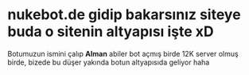 # nukebot.de gidip bakarsınız siteye buda o sitenin altyapısı işte xD
Botumuzun ismini çalıp **Alman** abiler bot açmış birde 12K server olmuş birde, bizede bu düşer yakında botun altyapısıda geliyor haha
